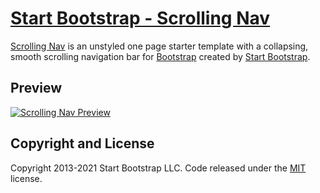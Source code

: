 # [Start Bootstrap - Scrolling Nav](https://startbootstrap.com/template/scrolling-nav/)

[Scrolling Nav](https://startbootstrap.com/template/scrolling-nav/) is an unstyled one page starter template with a collapsing, smooth scrolling navigation bar for [Bootstrap](https://getbootstrap.com/) created by [Start Bootstrap](https://startbootstrap.com/).

## Preview

[![Scrolling Nav Preview](https://assets.startbootstrap.com/img/screenshots/templates/scrolling-nav.png)](https://startbootstrap.github.io/startbootstrap-scrolling-nav/)



## Copyright and License

Copyright 2013-2021 Start Bootstrap LLC. Code released under the [MIT](https://github.com/StartBootstrap/startbootstrap-scrolling-nav/blob/master/LICENSE) license.
